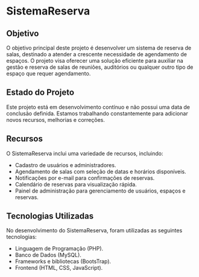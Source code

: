 # SistemaReserva

## Objetivo

O objetivo principal deste projeto é desenvolver um sistema de reserva de salas, destinado a atender a crescente necessidade de agendamento de espaços. O projeto visa oferecer uma solução eficiente para auxiliar na gestão e reserva de salas de reuniões, auditórios ou qualquer outro tipo de espaço que requer agendamento.

## Estado do Projeto

Este projeto está em desenvolvimento contínuo e não possui uma data de conclusão definida. Estamos trabalhando constantemente para adicionar novos recursos, melhorias e correções.

## Recursos

O SistemaReserva inclui uma variedade de recursos, incluindo:

- Cadastro de usuários e administradores.
- Agendamento de salas com seleção de datas e horários disponíveis.
- Notificações por e-mail para confirmações de reservas.
- Calendário de reservas para visualização rápida.
- Painel de administração para gerenciamento de usuários, espaços e reservas.

## Tecnologias Utilizadas

No desenvolvimento do SistemaReserva, foram utilizadas as seguintes tecnologias:

- Linguagem de Programação (PHP).
- Banco de Dados (MySQL).
- Frameworks e bibliotecas (BootsTrap).
- Frontend (HTML, CSS, JavaScript).